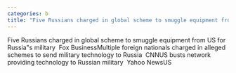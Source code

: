 ```yaml
---
categories: b
title: "Five Russians charged in global scheme to smuggle equipment from US for Russias military  Fox Business"
---
```

Five Russians charged in global scheme to smuggle equipment from US for Russia"s military&nbsp;&nbsp;Fox BusinessMultiple foreign nationals charged in alleged schemes to send military technology to Russia&nbsp;&nbsp;CNNUS busts network providing technology to Russian military&nbsp;&nbsp;Yahoo NewsUS